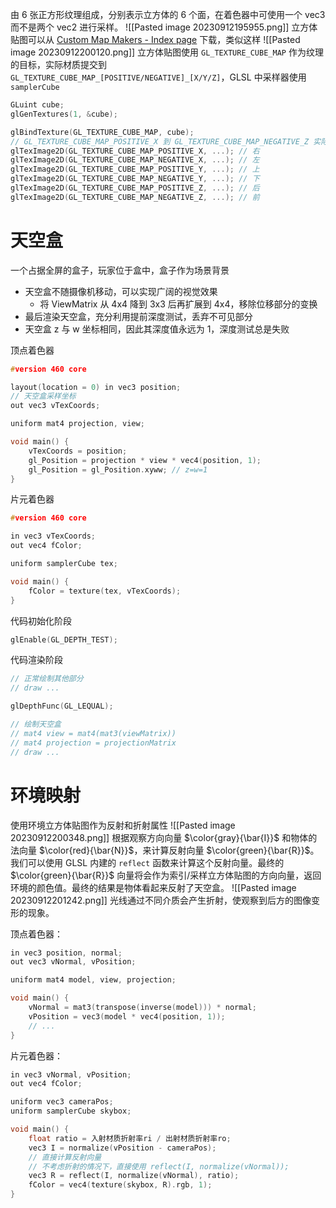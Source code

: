 由 6 张正方形纹理组成，分别表示立方体的 6 个面，在着色器中可使用一个 vec3 而不是两个 vec2 进行采样。
![[Pasted image 20230912195955.png]]
立方体贴图可以从 [Custom Map Makers - Index page](http://www.custommapmakers.org/) 下载，类似这样
![[Pasted image 20230912200120.png]]
立方体贴图使用 `GL_TEXTURE_CUBE_MAP` 作为纹理的目标，实际材质提交到 `GL_TEXTURE_CUBE_MAP_[POSITIVE/NEGATIVE]_[X/Y/Z]`，GLSL 中采样器使用 `samplerCube`

```c++
GLuint cube;
glGenTextures(1, &cube);

glBindTexture(GL_TEXTURE_CUBE_MAP, cube);
// GL_TEXTURE_CUBE_MAP_POSITIVE_X 到 GL_TEXTURE_CUBE_MAP_NEGATIVE_Z 实际值依次+1
glTexImage2D(GL_TEXTURE_CUBE_MAP_POSITIVE_X, ...); // 右
glTexImage2D(GL_TEXTURE_CUBE_MAP_NEGATIVE_X, ...); // 左
glTexImage2D(GL_TEXTURE_CUBE_MAP_POSITIVE_Y, ...); // 上
glTexImage2D(GL_TEXTURE_CUBE_MAP_NEGATIVE_Y, ...); // 下
glTexImage2D(GL_TEXTURE_CUBE_MAP_POSITIVE_Z, ...); // 后
glTexImage2D(GL_TEXTURE_CUBE_MAP_NEGATIVE_Z, ...); // 前
```
# 天空盒

一个占据全屏的盒子，玩家位于盒中，盒子作为场景背景
- 天空盒不随摄像机移动，可以实现广阔的视觉效果
	- 将 ViewMatrix 从 4x4 降到 3x3 后再扩展到 4x4，移除位移部分的变换
- 最后渲染天空盒，充分利用提前深度测试，丢弃不可见部分
- 天空盒 z 与 w 坐标相同，因此其深度值永远为 1，深度测试总是失败

顶点着色器

```c++
#version 460 core

layout(location = 0) in vec3 position;
// 天空盒采样坐标
out vec3 vTexCoords;

uniform mat4 projection, view;

void main() {
    vTexCoords = position;
    gl_Position = projection * view * vec4(position, 1);
    gl_Position = gl_Position.xyww; // z=w=1
}
```

片元着色器

```c++
#version 460 core

in vec3 vTexCoords;
out vec4 fColor;

uniform samplerCube tex;

void main() {
    fColor = texture(tex, vTexCoords);
}
```

代码初始化阶段

```c++
glEnable(GL_DEPTH_TEST);
```

代码渲染阶段

```c++
// 正常绘制其他部分
// draw ...

glDepthFunc(GL_LEQUAL);

// 绘制天空盒
// mat4 view = mat4(mat3(viewMatrix))
// mat4 projection = projectionMatrix
// draw ...
```
# 环境映射

使用环境立方体贴图作为反射和折射属性
![[Pasted image 20230912200348.png]]
根据观察方向向量 $\color{gray}{\bar{I}}$ 和物体的法向量 $\color{red}{\bar{N}}$，来计算反射向量 $\color{green}{\bar{R}}$。我们可以使用 GLSL 内建的 `reflect` 函数来计算这个反射向量。最终的 $\color{green}{\bar{R}}$ 向量将会作为索引/采样立方体贴图的方向向量，返回环境的颜色值。最终的结果是物体看起来反射了天空盒。
![[Pasted image 20230912201242.png]]
光线通过不同介质会产生折射，使观察到后方的图像变形的现象。

顶点着色器：

```c++
in vec3 position, normal;
out vec3 vNormal, vPosition;

uniform mat4 model, view, projection;

void main() {
    vNormal = mat3(transpose(inverse(model))) * normal;
    vPosition = vec3(model * vec4(position, 1));
    // ...
}
```

片元着色器：

```c++
in vec3 vNormal, vPosition;
out vec4 fColor;

uniform vec3 cameraPos;
uniform samplerCube skybox;

void main() {
    float ratio = 入射材质折射率ri / 出射材质折射率ro;
    vec3 I = normalize(vPosition - cameraPos);
    // 直接计算反射向量
    // 不考虑折射的情况下，直接使用 reflect(I, normalize(vNormal));
    vec3 R = reflect(I, normalize(vNormal), ratio);
    fColor = vec4(texture(skybox, R).rgb, 1);
}
```
